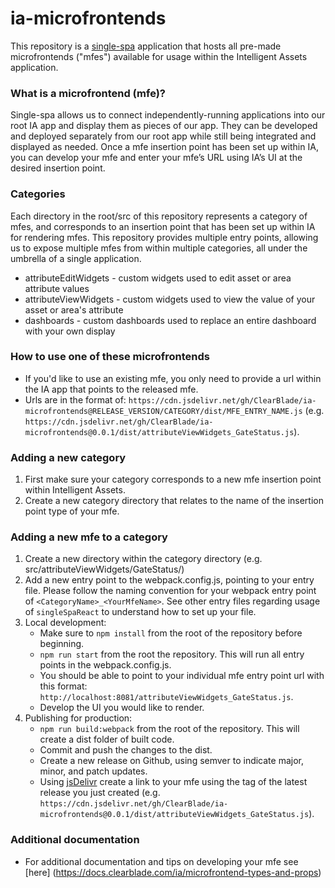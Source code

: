 # ia-microfrontends

This repository is a [single-spa](https://single-spa.js.org/) application that hosts all pre-made microfrontends ("mfes") available for usage within the Intelligent Assets application.

### What is a microfrontend (mfe)?

Single-spa allows us to connect independently-running applications into our root IA app and display them as pieces of our app. They can be developed and deployed separately from our root app while still being integrated and displayed as needed. Once a mfe insertion point has been set up within IA, you can develop your mfe and enter your mfe’s URL using IA’s UI at the desired insertion point.

### Categories

Each directory in the root/src of this repository represents a category of mfes, and corresponds to an insertion point that has been set up within IA for rendering mfes. This repository provides multiple entry points, allowing us to expose multiple mfes from within multiple categories, all under the umbrella of a single application.

- attributeEditWidgets - custom widgets used to edit asset or area attribute values
- attributeViewWidgets - custom widgets used to view the value of your asset or area's attribute
- dashboards - custom dashboards used to replace an entire dashboard with your own display

### How to use one of these microfrontends

- If you'd like to use an existing mfe, you only need to provide a url within the IA app that points to the released mfe.
- Urls are in the format of: `https://cdn.jsdelivr.net/gh/ClearBlade/ia-microfrontends@RELEASE_VERSION/CATEGORY/dist/MFE_ENTRY_NAME.js` (e.g. `https://cdn.jsdelivr.net/gh/ClearBlade/ia-microfrontends@0.0.1/dist/attributeViewWidgets_GateStatus.js`).

### Adding a new category

1. First make sure your category corresponds to a new mfe insertion point within Intelligent Assets.
2. Create a new category directory that relates to the name of the insertion point type of your mfe.

### Adding a new mfe to a category

1. Create a new directory within the category directory (e.g. src/attributeViewWidgets/GateStatus/)
2. Add a new entry point to the webpack.config.js, pointing to your entry file. Please follow the naming convention for your webpack entry point of `<CategoryName>_<YourMfeName>`. See other entry files regarding usage of `singleSpaReact` to understand how to set up your file.
3. Local development:
   - Make sure to `npm install` from the root of the repository before beginning.
   - `npm run start` from the root the repository. This will run all entry points in the webpack.config.js.
   - You should be able to point to your individual mfe entry point url with this format: `http://localhost:8081/attributeViewWidgets_GateStatus.js`.
   - Develop the UI you would like to render.
4. Publishing for production:
   - `npm run build:webpack` from the root of the repository. This will create a dist folder of built code.
   - Commit and push the changes to the dist.
   - Create a new release on Github, using semver to indicate major, minor, and patch updates.
   - Using [jsDelivr](https://www.jsdelivr.com/?docs=gh) create a link to your mfe using the tag of the latest release you just created (e.g. `https://cdn.jsdelivr.net/gh/ClearBlade/ia-microfrontends@0.0.1/dist/attributeViewWidgets_GateStatus.js`).

### Additional documentation

- For additional documentation and tips on developing your mfe see [here] (https://docs.clearblade.com/ia/microfrontend-types-and-props)

